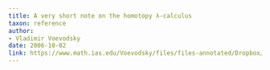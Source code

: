 ```yaml
---
title: A very short note on the homotopy λ-calculus
taxon: reference
author: 
- Vladimir Voevodsky
date: 2006-10-02
link: https://www.math.ias.edu/Voevodsky/files/files-annotated/Dropbox/Unfinished_papers/Dynamic_logic/Stage_9_2012_09_01/2006_09_Hlambda.pdf
---
```


